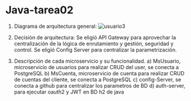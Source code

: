 # Java-tarea02

1) Diagrama de arquitectura general:
   ![usuario3](https://github.com/galvacastell/Java-tarea02/assets/166955374/94141050-8c11-4803-9fd2-f48488da4d0e)
   
2) Decisiòn de arquitectura:
   Se eligió API Gateway para aprovechar la centralización de la lógica de enrutamiento y gestión, seguridad y control.
   Se eligió Config Server para centralizar la parametrización.
3) Descripción de cada microservicio y su funcionalidad.
   a) MsUsuario, microservicio de usuarios para realizar CRUD del user, se conecta a PostgreSQL
   b) MsCuenta, microservicio de cuenta para realizar CRUD de cuentas del cliente, se conecta a PostgreSQL
   c) config-Server, se conecta a github para centralizar los parametros de BD
   d) auth-server, para ejecutar oauth2 y JWT en BD h2 de java
